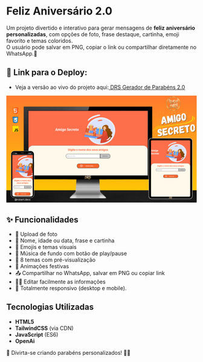 # Feliz Aniversário 2.0
Um projeto divertido e interativo para gerar mensagens de **feliz aniversário personalizadas**, com opções de foto, frase destaque, cartinha, emoji favorito e temas coloridos.  
O usuário pode salvar em PNG, copiar o link ou compartilhar diretamente no WhatsApp.🧁
## 🔗 Link para o Deploy: 
* Veja a versão ao vivo do projeto aqui:<a href="https://drs-meu-presente-22anos.netlify.app/"> DRS Gerador de Parabéns 2.0 </a>

![tela DRS Gerador de Parabéns](https://raw.githubusercontent.com/DeyvissonRobert/challenge-amigo-secreto/refs/heads/main/assets/Mockup%20Amigo%20Secreto.png)

## ✨ Funcionalidades

- 📸 Upload de foto
- 📝 Nome, idade ou data, frase e cartinha
- 🧸 Emojis e temas visuais
- 🎵 Música de fundo com botão de play/pause
- 🎨 8 temas com pré-visualização
- 🥳 Animações festivas
- 📤 Compartilhar no WhatsApp, salvar em PNG ou copiar link
- ✍🏾 Editar facilmente as informações
- 📲 Totalmente responsivo (desktop e mobile).

## Tecnologias Utilizadas
- **HTML5**  
- **TailwindCSS** (via CDN)  
- **JavaScript** (ES6)
- **OpenAi**


🧁 Divirta-se criando parabéns personalizados! 🎂🥳
